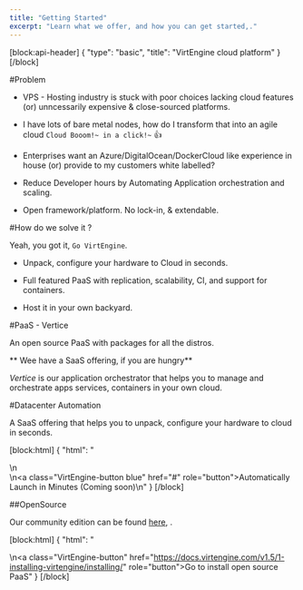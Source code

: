 ```yaml
---
title: "Getting Started"
excerpt: "Learn what we offer, and how you can get started,."
---
```

[block:api-header]
{
  "type": "basic",
  "title": "VirtEngine cloud platform"
}
[/block]

#Problem

* VPS - Hosting industry is stuck with poor choices lacking cloud features (or) unncessarily expensive & close-sourced platforms.

* I have lots of bare metal nodes, how do I transform that into an agile cloud `Cloud Booom!~ in a click!~` :+1: 

* Enterprises want an Azure/DigitalOcean/DockerCloud like experience in house (or) provide to my customers white labelled?

* Reduce Developer hours by Automating Application orchestration and scaling.

* Open framework/platform. No lock-in, & extendable.


#How do we solve it ? 

Yeah, you got it, `Go VirtEngine`.

* Unpack, configure your hardware to Cloud in seconds. 

* Full featured PaaS with replication, scalability, CI, and support for containers.

* Host it in your own backyard.


#PaaS - Vertice

An open source PaaS with packages for all the distros. 

** Wee have a SaaS offering, if you are hungry**

*Vertice* is our application orchestrator that helps you to manage and orchestrate apps services, containers in your own cloud.

#Datacenter Automation

A SaaS offering that helps you to unpack, configure your hardware to cloud in seconds.

[block:html]
{
  "html": "<div></div>\n<div></div>\n<a class=\"VirtEngine-button blue\" href="#" role=\"button\">Automatically Launch in Minutes (Coming soon)</a><style></style>\n<style></style>"
}
[/block]

##OpenSource 

Our community edition can be found [here](https://github.com/VirtEngine), . 

[block:html]
{
  "html": "<div></div>\n<a class=\"VirtEngine-button\" href=\"https://docs.virtengine.com/v1.5/1-installing-virtengine/installing/" role=\"button\">Go to install open source PaaS</a><style></style>"
}
[/block]
